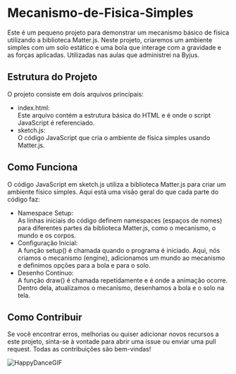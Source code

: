 # Mecanismo-de-Fisica-Simples

Este é um pequeno projeto para demonstrar um mecanismo básico de física utilizando a biblioteca Matter.js. Neste projeto, criaremos um ambiente simples com um solo estático e uma bola que interage com a gravidade e as forças aplicadas. Utilizadas nas aulas que administrei na Byjus.

## Estrutura do Projeto
O projeto consiste em dois arquivos principais:
<ul>
<li>index.html: </li> Este arquivo contém a estrutura básica do HTML e é onde o script JavaScript é referenciado.
<li>sketch.js:</li> O código JavaScript que cria o ambiente de física simples usando Matter.js.
</ul>

## Como Funciona
O código JavaScript em sketch.js utiliza a biblioteca Matter.js para criar um ambiente físico simples. Aqui está uma visão geral do que cada parte do código faz:
<ul>
<li>Namespace Setup:</li> As linhas iniciais do código definem namespaces (espaços de nomes) para diferentes partes da biblioteca Matter.js, como o mecanismo, o mundo e os corpos.
<li>Configuração Inicial:</li> A função setup() é chamada quando o programa é iniciado. Aqui, nós criamos o mecanismo (engine), adicionamos um mundo ao mecanismo e definimos opções para a bola e para o solo.
<li>Desenho Contínuo:</li> A função draw() é chamada repetidamente e é onde a animação ocorre. Dentro dela, atualizamos o mecanismo, desenhamos a bola e o solo na tela.
</ul>
  
   
## Como Contribuir
Se você encontrar erros, melhorias ou quiser adicionar novos recursos a este projeto, sinta-se à vontade para abrir uma issue ou enviar uma pull request. Todas as contribuições são bem-vindas!

![HappyDanceGIF](https://github.com/ErikaMendes89/Mecanismo-de-F-sica-Simples/assets/95776659/acca6639-2fc6-4fc2-bf70-f2006e01155b)

